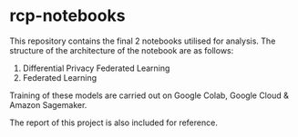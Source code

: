 # rcp-notebooks
This repository contains the final 2 notebooks utilised for analysis. The structure of the architecture of the notebook are as follows:

1. Differential Privacy Federated Learning 
2. Federated Learning

Training of these models are carried out on Google Colab, Google Cloud & Amazon Sagemaker.

The report of this project is also included for reference.
